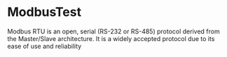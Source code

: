 # ModbusTest
Modbus RTU is an open, serial (RS-232 or RS-485) protocol derived from the Master/Slave architecture. It is a widely accepted protocol due to its ease of use and reliability
